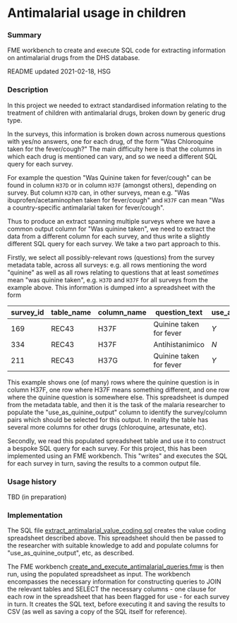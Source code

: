 # Antimalarial usage in children

### Summary

FME workbench to create and execute SQL code for extracting information on antimalarial drugs from the DHS database.

README updated 2021-02-18, HSG

### Description

In this project we needed to extract standardised information relating to the treatment of children with antimalarial drugs, broken down by generic drug type. 

In the surveys, this information is broken down across numerous questions with yes/no answers, one for each drug, of the form "Was Chloroquine taken for the fever/cough?"
The main difficulty here is that the columns in which each drug is mentioned can vary, and so we need a different SQL query for each survey. 

For example the question "Was Quinine taken for fever/cough" can be found in column `H37D` or in column `H37F` (amongst others), depending on survey. But column `H37D` can, in other surveys, mean e.g. "Was ibuprofen/acetaminophen taken for fever/cough" and `H37F` can mean "Was a country-specific antimalarial taken for fever/cough".

Thus to produce an extract spanning multiple surveys where we have a common output column for "Was quinine taken", we need to extract the data from a different column for each survey, and thus write a slightly different SQL query for each survey. We take a two part approach to this. 

Firstly, we select all possibly-relevant rows (questions) from the survey metadata table, across all surveys: e.g. all rows mentioning the word "quinine" as well as all rows relating to questions that at least *sometimes* mean "was quinine taken", e.g. `H37D` and `H37F` for all surveys from the example above. This information is dumped into a spreadsheet with the form 

| survey_id | table_name | column_name | question_text | use_as_quinine_output |
| --------- | ---------- | ----------- | ------------- | --------------------- |
| 169 | REC43 | H37F | Quinine taken for fever | *Y* |
| 334 | REC43 | H37F | Antihistanimico | *N* |
| 211 | REC43 | H37G | Quinine taken for fever | *Y* |

This example shows one (of many) rows where the quinine question is in column H37F, one row where H37F means something different, and one row where the quinine question is somewhere else. This spreadsheet is dumped from the metadata table, and then it is the task of the malaria researcher to populate the "use_as_quinine_output" column to identify the survey/column pairs which should be selected for this output. In reality the table has several more columns for other drugs (chloroquine, artesunate, etc).

Secondly, we read this populated spreadsheet table and use it to construct a bespoke SQL query for each survey. For this project, this has been implemented using an FME workbench. This "writes" and executes the SQL for each survey in turn, saving the results to a common output file. 

### Usage history

TBD (in preparation)

### Implementation

The SQL file [extract_antimalarial_value_coding.sql](SQL/extract_antimalarial_value_coding.sql) creates the value coding spreadsheet described above. This spreadsheet should then be passed to the researcher with suitable knowledge to add and populate columns for "use_as_quinine_output", etc, as described.

The FME workbench [create_and_execute_antimalarial_queries.fmw](FME/create_and_execute_antimalarial_queries.fmw) is then run, using the populated spreadsheet as input. The workbench encompasses the necessary information for constructing queries to JOIN the relevant tables and SELECT the necessary columns - one clause for each row in the spreadsheet that has been flagged for use - for each survey in turn. It creates the SQL text, before executing it and saving the results to CSV (as well as saving a copy of the SQL itself for reference).



